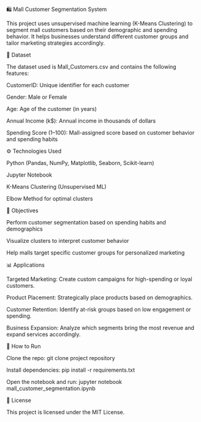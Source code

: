 🛍️ Mall Customer Segmentation System

This project uses unsupervised machine learning (K-Means Clustering) to segment mall customers based on their demographic and spending behavior. It helps businesses understand different customer groups and tailor marketing strategies accordingly.

📂 Dataset

The dataset used is Mall_Customers.csv and contains the following features:

CustomerID: Unique identifier for each customer

Gender: Male or Female

Age: Age of the customer (in years)

Annual Income (k$): Annual income in thousands of dollars

Spending Score (1–100): Mall-assigned score based on customer behavior and spending habits

⚙️ Technologies Used

Python (Pandas, NumPy, Matplotlib, Seaborn, Scikit-learn)

Jupyter Notebook

K-Means Clustering (Unsupervised ML)

Elbow Method for optimal clusters

🎯 Objectives

Perform customer segmentation based on spending habits and demographics

Visualize clusters to interpret customer behavior

Help malls target specific customer groups for personalized marketing

📊 Applications

Targeted Marketing: Create custom campaigns for high-spending or loyal customers.

Product Placement: Strategically place products based on demographics.

Customer Retention: Identify at-risk groups based on low engagement or spending.

Business Expansion: Analyze which segments bring the most revenue and expand services accordingly.

🚀 How to Run

Clone the repo:
git clone project repository

Install dependencies:
pip install -r requirements.txt

Open the notebook and run:
jupyter notebook mall_customer_segmentation.ipynb

📎 License

This project is licensed under the MIT License.
